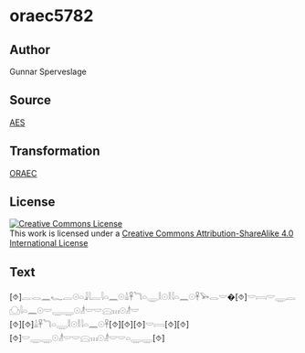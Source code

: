 # oraec5782

## Author

Gunnar Sperveslage

## Source

[AES](https://github.com/simondschweitzer/aes)

## Transformation

[ORAEC](https://oraec.github.io/)

## License

<a rel="license" href="http://creativecommons.org/licenses/by-sa/4.0/"><img alt="Creative Commons License" style="border-width:0" src="https://i.creativecommons.org/l/by-sa/4.0/88x31.png" /></a><br />This work is licensed under a <a rel="license" href="http://creativecommons.org/licenses/by-sa/4.0/">Creative Commons Attribution-ShareAlike 4.0 International License</a>

## Text

[⯑]𓐛𓂋𓈖𓆑𓐛𓇳𓏏𓇍𓇋𓐛𓇋𓏏𓈖𓇳𓏙𓋹𓆓𓏏𓇾𓎛𓇳𓎛𓇋𓏏𓈖𓇳𓋹𓅨𓂋𓎟�[⯑]𓎟𓇯𓎟𓇾𓐛𓈌𓇋𓏏𓈖𓇳𓎟𓇾𓇾𓇳𓁦𓎟𓎟𓈍𓏥𓇳𓁦𓎟<br>
[⯑][⯑]𓏙𓋹𓆓𓏏𓇾𓎛𓇳𓎛𓇋𓏏𓈖𓇳𓋹[⯑][⯑][⯑]𓎟𓇯[⯑][⯑][⯑]𓎟𓇾𓇾𓇳𓁦𓎟𓎟𓈍𓏥𓇳𓁦𓎟𓎟𓏏𓇾𓇾[⯑]<br>
